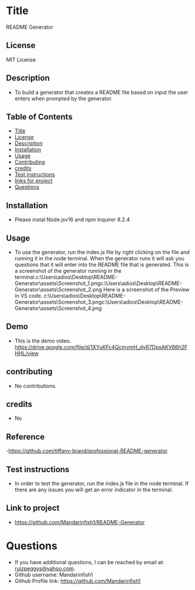 # Title

README Generator

## License

<span class="badge badge-primary">MIT License</span>


## Description

- To build a generator that creates a README file based on input the user enters when prompted by the generator.

## Table of Contents
- [Title](#title)
- [License](#license)
- [Description](#description)
- [Installation](#installation)
- [Usage](#usage)
- [Contributing](#contributing)
- [credits](#credits)
- [Test instructions](#test-instructions)
- [links for project](#links-for-project)
- [Questions](#questions)

## Installation

- Please instal Node.jsv16 and npm Inquirer 8.2.4

## Usage

- To use the generator, run the index.js file by right clicking on the file and running it in the node terminal. When the generator runs it will ask you questions that it will enter into the README file that is generated. This is a screenshot of the generator running in the terminal.c:\Users\adios\Desktop\README-Generator\assets\Screenshot_1.pngc:\Users\adios\Desktop\README-Generator\assets\Screenshot_2.png Here is a screenshot of the Preview in VS code. c:\Users\adios\Desktop\README-Generator\assets\Screenshot_3.pngc:\Users\adios\Desktop\README-Generator\assets\Screenshot_4.png

## Demo

- This is the demo video. https://drive.google.com/file/d/1XYuKFc4QcmymH_dyR7DpxAKV66h2FHHL/view


## contributing

- No contributions.

## credits

- No

## Reference

-https://github.com/tiffany-brand/professional-README-generator


## Test instructions

- In order to test the generator, run the index.js file in the node terminal. If there are any issues you will get an error indicator in the terminal.

## Link to project

- https://github.com/Mandarinfish1/README-Generator

#  Questions

- If you have additional questions, I can be reached by email at: ruizpeggys@yahoo.com.
- Github username: Mandarinfish1
- Github Profile link: https://github.com/Mandarinfish1